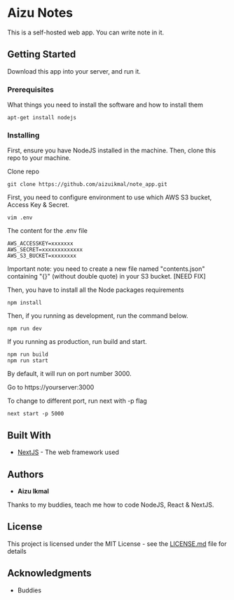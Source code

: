 
# Aizu Notes
This is a self-hosted web app. You can write note in it.

## Getting Started

Download this app into your server, and run it.

### Prerequisites

What things you need to install the software and how to install them

```
apt-get install nodejs
```

### Installing

First, ensure you have NodeJS installed in the machine. Then, clone this repo to your machine.

Clone repo

```
git clone https://github.com/aizuikmal/note_app.git
```

First, you need to configure environment to use which AWS S3 bucket, Access Key & Secret.
```
vim .env
```
The content for the .env file
```
AWS_ACCESSKEY=xxxxxxx
AWS_SECRET=xxxxxxxxxxxxx
AWS_S3_BUCKET=xxxxxxxx
```
Important note: you need to create a new file named "contents.json" containing "{}" (without double quote) in your S3 bucket. [NEED FIX]

Then, you have to install all the Node packages requirements
```
npm install
```
Then, if you running as development, run the command below.
```
npm run dev
```
If you running as production, run build and start.
```
npm run build
npm run start
```
By default, it will run on port number 3000.

Go to https://yourserver:3000

To change to different port, run next with -p flag
```
next start -p 5000
```

## Built With

* [NextJS]([https://nextjs.org/](https://nextjs.org/)) - The web framework used


## Authors

* **Aizu Ikmal**

Thanks to my buddies, teach me how to code NodeJS, React & NextJS.

## License

This project is licensed under the MIT License - see the [LICENSE.md](LICENSE.md) file for details

## Acknowledgments

* Buddies
